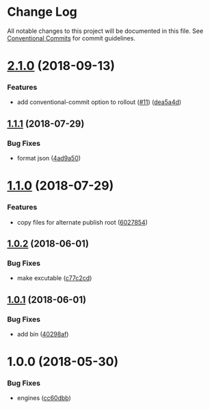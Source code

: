 # Change Log

All notable changes to this project will be documented in this file.
See [Conventional Commits](https://conventionalcommits.org) for commit guidelines.

<a name="2.1.0"></a>
# [2.1.0](https://github.com/4Catalyzer/file-butler/compare/@4c/file-butler@2.0.0...@4c/file-butler@2.1.0) (2018-09-13)


### Features

* add conventional-commit option to rollout ([#11](https://github.com/4Catalyzer/file-butler/issues/11)) ([dea5a4d](https://github.com/4Catalyzer/file-butler/commit/dea5a4d))





<a name="1.1.1"></a>
## [1.1.1](https://github.com/4Catalyzer/file-butler/compare/v1.1.0...v1.1.1) (2018-07-29)


### Bug Fixes

* format json ([4ad9a50](https://github.com/4Catalyzer/file-butler/commit/4ad9a50))

<a name="1.1.0"></a>
# [1.1.0](https://github.com/4Catalyzer/file-butler/compare/v1.0.2...v1.1.0) (2018-07-29)


### Features

* copy files for alternate publish root ([6027854](https://github.com/4Catalyzer/file-butler/commit/6027854))

<a name="1.0.2"></a>
## [1.0.2](https://github.com/4Catalyzer/file-butler/compare/v1.0.1...v1.0.2) (2018-06-01)


### Bug Fixes

* make excutable ([c77c2cd](https://github.com/4Catalyzer/file-butler/commit/c77c2cd))

<a name="1.0.1"></a>
## [1.0.1](https://github.com/4Catalyzer/file-butler/compare/v1.0.0...v1.0.1) (2018-06-01)


### Bug Fixes

* add bin ([40298af](https://github.com/4Catalyzer/file-butler/commit/40298af))

<a name="1.0.0"></a>
# 1.0.0 (2018-05-30)


### Bug Fixes

* engines ([cc60dbb](https://github.com/4Catalyzer/file-butler/commit/cc60dbb))

